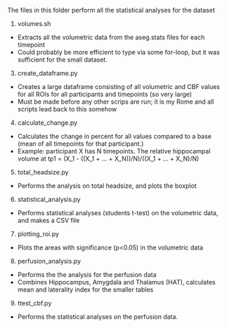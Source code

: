 The files in this folder perform all the statistical analyses for the dataset 

1. volumes.sh
* Extracts all the volumetric data from the aseg.stats files for each timepoint 
* Could probably be more efficient to type via some for-loop, but it was sufficient for the small dataset. 

3. create_dataframe.py 
* Creates a large dataframe consisting of all volumetric and CBF values for all ROIs for all participants and timepoints (so very large)
* Must be made before any other scrips are run; it is my Rome and all scripts lead back to this somehow 

4. calculate_change.py
* Calculates the change in percent for all values compared to a base (mean of all timepoints for that participant.)
* Example: participant X has N timepoints. The relative hippocampal volume at tp1 = (X_1 - ((X_1 + ... + X_N))/N)/((X_1 + ... + X_N)/N)

5. total_headsize.py 
* Performs the analysis on total headsize, and plots the boxplot 

6. statistical_analysis.py 
* Performs statistical analyses (students t-test) on the volumetric data, and makes a CSV file 

7. plotting_roi.py 
* Plots the areas with significance (p<0.05) in the volumetric data 

8. perfusion_analysis.py 
* Performs the the analysis for the perfusion data 
* Combines Hippocampus, Amygdala and Thalamus (HAT), calculates mean and laterality index for the smaller tables 

9. ttest_cbf.py 
* Performs the statistical analyses on the perfusion data. 
